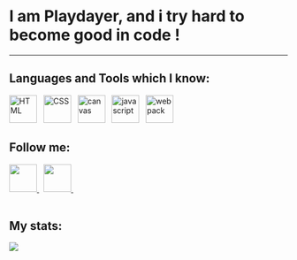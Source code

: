   <h1>I am Playdayer, and i try hard to become good in code !</h1>
  <hr>
  
  <h2><strong>Languages and Tools which I know:</strong></h2>
  
  <img src = "https://cdn-icons-png.flaticon.com/512/732/732212.png" width = "50" height = "50" alt="HTML"> &nbsp;
  <img src = "https://cdn-icons-png.flaticon.com/512/732/732190.png" width = "50" height = "50" alt="CSS"> &nbsp;
  <img src = "https://media.discordapp.net/attachments/1022799980777443391/1059851933709516800/canvas.png" width = "50" height = "50" alt="canvas"> &nbsp;
  <img src = "https://cdn-icons-png.flaticon.com/512/5968/5968292.png" width = "50" height = "50" alt="javascript"> &nbsp;
  <img src = "https://media.discordapp.net/attachments/1012402566547640320/1053411734318231723/webpack-icon.png?width=513&height=513" width = "50" height = "50" alt="webpack">
  
  <h2><strong>Follow me:</strong></h2>
  <a href = "https://discord.gg/K7C3kq7Azh"> <img src = "https://play-lh.googleusercontent.com/Wvjx6rVlC1rGWKkln3r-23ICKV--sxEEUuq7jd15BeJan8v-wS7TGwm0NHXqqon18w" width = "50" height = "50"> </a> &nbsp;
  <a href = "https://www.youtube.com/channel/UCrnlCMJViU3sjAolodU3hMg"> <img src = "https://cdn-icons-png.flaticon.com/512/1384/1384060.png" width = "50" height = "50"> </a> &nbsp; <br> <br>
  <h2><strong>My stats:</strong></h2>
  <img src = "https://lanyard.cnrad.dev/api/753563486352572479"> &nbsp;
